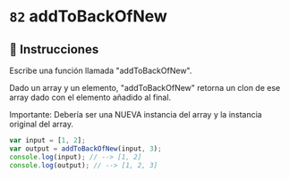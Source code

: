 # `82` addToBackOfNew

## 📝 Instrucciones 

Escribe una función llamada "addToBackOfNew".

Dado un array y un elemento, "addToBackOfNew" retorna un clon de ese array dado con el elemento añadido al final.

Importante: Debería ser una NUEVA instancia del array y la instancia original del array. 

```js
var input = [1, 2];
var output = addToBackOfNew(input, 3);
console.log(input); // --> [1, 2]
console.log(output); // --> [1, 2, 3]
```
